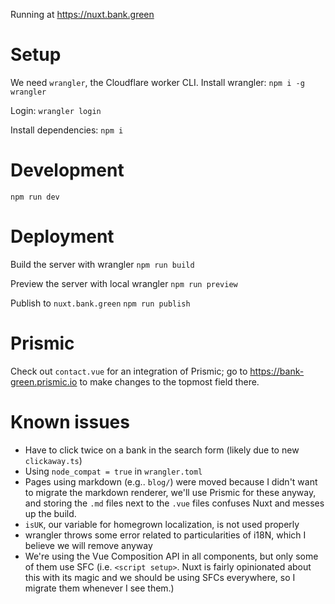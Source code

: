 Running at https://nuxt.bank.green

# Setup

We need `wrangler`, the Cloudflare worker CLI.
Install wrangler:
`npm i -g wrangler`

Login:
`wrangler login`

Install dependencies:
`npm i`

# Development

`npm run dev`

# Deployment

Build the server with wrangler
`npm run build`

Preview the server with local wrangler
`npm run preview`

Publish to `nuxt.bank.green`
`npm run publish`

# Prismic

Check out `contact.vue` for an integration of Prismic; go to https://bank-green.prismic.io to make changes to the topmost field there.

# Known issues

- Have to click twice on a bank in the search form (likely due to new `clickaway.ts`)
- Using `node_compat = true` in `wrangler.toml`
- Pages using markdown (e.g.. `blog/`) were moved because I didn't want to migrate the markdown renderer, we'll use Prismic for these anyway, and storing the `.md` files next to the `.vue` files confuses Nuxt and messes up the build.
- `isUK`, our variable for homegrown localization, is not used properly
- wrangler throws some error related to particularities of i18N, which I believe we will remove anyway
- We're using the Vue Composition API in all components, but only some of them use SFC (i.e. `<script setup>`. Nuxt is fairly opinionated about this with its magic and we should be using SFCs everywhere, so I migrate them whenever I see them.)
